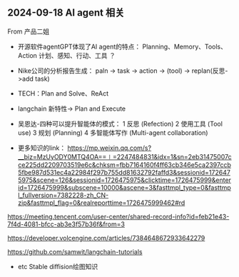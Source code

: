 ## 2024-09-18 AI agent 相关
From 产品二姐 
* 开源软件agentGPT体现了AI agent的特点： Planning、Memory、Tools、Action 计划、感知、行动、工具 ？

* Nike公司的分析报告生成： paln -> task -> action -> (tool) -> replan(反思->add task) 

* TECH：Plan and Solve、ReAct

* langchain 新特性->  Plan and Execute 

* 吴恩达-四种可以提升智能体的模式：
1 反思 (Refection)
2 使用工具 (Tool use)
3 规划 (Planning)
4 多智能体写作 (Multi-agent collaboration)

* 更多知识的link：
https://mp.weixin.qq.com/s?__biz=MzUyODY0MTQ4OA==∣=2247484831&idx=1&sn=2eb31475007cce225dd2209703519e6c&chksm=fbb7164160f4ff63cb346e5ca2397ccb5fbe987d531ec4a22984f297b755dd81632792faffd3&sessionid=1726475975&scene=126&sessionid=1726475975&clicktime=1726475999&enterid=1726475999&subscene=10000&ascene=3&fasttmpl_type=0&fasttmpl_fullversion=7382228-zh_CN-zip&fasttmpl_flag=0&realreporttime=1726475999462#rd

https://meeting.tencent.com/user-center/shared-record-info?id=feb21e43-7f4d-4081-bfcc-ab3e3f57b36f&from=3

https://developer.volcengine.com/articles/7384648672933642279

https://github.com/samwit/langchain-tutorials

* etc Stable diffision绘图知识